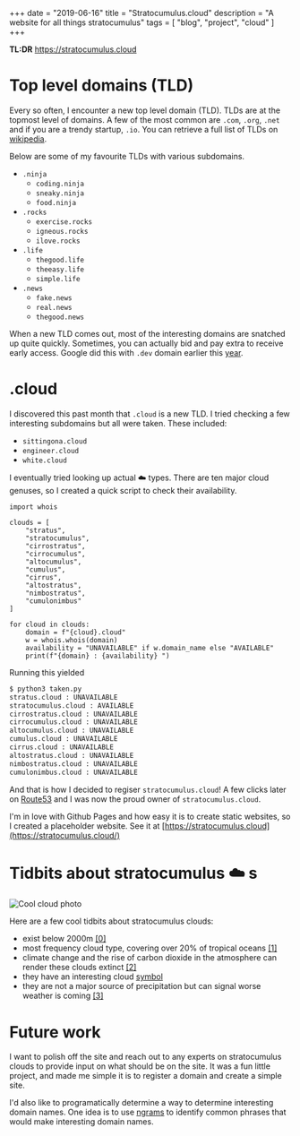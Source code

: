 +++
date = "2019-06-16"
title = "Stratocumulus.cloud"
description = "A website for all things stratocumulus"
tags = [
  "blog",
  "project",
  "cloud"
]
+++

**TL:DR** https://stratocumulus.cloud

# Top level domains (TLD)

Every so often, I encounter a new top level domain (TLD). TLDs are at the
topmost level of domains. A few of the most common are `.com`, `.org`, `.net` and if
you are a trendy startup, `.io`. You can retrieve a full list of TLDs on
[wikipedia](https://en.wikipedia.org/wiki/Top-level_domain).

Below are some of my favourite TLDs with various subdomains.

- `.ninja`
    - `coding.ninja`
    - `sneaky.ninja`
    - `food.ninja`
- `.rocks`
    - `exercise.rocks`
    - `igneous.rocks`
    - `ilove.rocks`
- `.life`
    - `thegood.life`
    - `theeasy.life`
    - `simple.life`
- `.news`
    - `fake.news`
    - `real.news`
    - `thegood.news`

When a new TLD comes out, most of the interesting domains are snatched up quite quickly.
Sometimes, you can actually bid and pay extra to receive early access. Google did this
with `.dev` domain earlier this [year](https://insights.dice.com/2019/02/19/google-launches-dev-domain-early-access/).

# .cloud

I discovered this past month that `.cloud` is a new TLD. I tried checking a few interesting subdomains
but all were taken. These included:

- `sittingona.cloud`
- `engineer.cloud`
- `white.cloud`

I eventually tried looking up actual :cloud: types. There are ten major cloud genuses,
so I created a quick script to check their availability.

```python3
import whois

clouds = [
    "stratus",
    "stratocumulus",
    "cirrostratus",
    "cirrocumulus",
    "altocumulus",
    "cumulus",
    "cirrus",
    "altostratus",
    "nimbostratus",
    "cumulonimbus"
]

for cloud in clouds:
    domain = f"{cloud}.cloud"
    w = whois.whois(domain)
    availability = "UNAVAILABLE" if w.domain_name else "AVAILABLE"
    print(f"{domain} : {availability} ")
```

Running this yielded

```bash
$ python3 taken.py 
stratus.cloud : UNAVAILABLE 
stratocumulus.cloud : AVAILABLE 
cirrostratus.cloud : UNAVAILABLE 
cirrocumulus.cloud : UNAVAILABLE 
altocumulus.cloud : UNAVAILABLE 
cumulus.cloud : UNAVAILABLE 
cirrus.cloud : UNAVAILABLE 
altostratus.cloud : UNAVAILABLE 
nimbostratus.cloud : UNAVAILABLE 
cumulonimbus.cloud : UNAVAILABLE 
```

And that is how I decided to regiser `stratocumulus.cloud`! A few clicks later on
[Route53](https://aws.amazon.com/route53/) and I was now the proud owner of
`stratocumulus.cloud`.

I'm in love with Github Pages and how easy it is to create static websites,
so I created a placeholder website. See it at [https://stratocumulus.cloud](https://stratocumulus.cloud/)


# Tidbits about stratocumulus :cloud: s

![Cool cloud photo](https://upload.wikimedia.org/wikipedia/commons/4/4b/Above_the_Clouds.jpg)

Here are a few cool tidbits about stratocumulus clouds:

- exist below 2000m [\[0\]](https://en.wikipedia.org/wiki/Stratocumulus_cloud)
- most frequency cloud type, covering over 20% of tropical oceans [\[1\]](http://blogs.discovermagazine.com/d-brief/2019/02/26/clouds-disappear-with-climate-change/#.XQbILPmpHRY)
- climate change and the rise of carbon dioxide in the atmosphere can render these
  clouds extinct [\[2\]](https://www.livescience.com/64852-clouds-extinct-climate-change.html)
- they have an interesting cloud [symbol](https://upload.wikimedia.org/wikipedia/commons/thumb/a/aa/Clouds_CL_5.svg/1920px-Clouds_CL_5.svg.png)
- they are not a major source of precipitation but can signal worse weather is coming 
  [\[3\]](https://en.wikipedia.org/wiki/Stratocumulus_cloud)

# Future work

I want to polish off the site and reach out to any experts on stratocumulus clouds
to provide input on what should be on the site. It was a fun little project, and
made me simple it is to register a domain and create a simple site.

I'd also like to programatically determine a way to determine interesting domain names.
One idea is to use [ngrams](https://en.wikipedia.org/wiki/N-gram#Examples) to identify
common phrases that would make interesting domain names.
